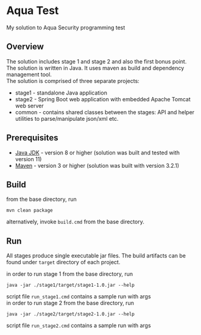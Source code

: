 # Aqua Test

My solution to Aqua Security programming test

## Overview

The solution includes stage 1 and stage 2 and also the first bonus point. <br>
The solution is written in Java. It uses maven as build and dependency management tool.<br>
The solution is comprised of three separate projects:<br>
* stage1 - standalone Java application
* stage2 - Spring Boot web application with embedded Apache Tomcat web server
* common - contains shared classes between the stages: API and helper utilities to parse/manipulate json/xml etc.

## Prerequisites

* [Java JDK](https://www.oracle.com/technetwork/java/javase/overview/index.html) - version 8 or higher (solution was built and tested with version 11)
* [Maven](https://maven.apache.org/) - version 3 or higher (solution was built with version 3.2.1)

## Build

from the base directory, run

```
mvn clean package
```
alternatively, invoke `build.cmd` from the base directory.

## Run

All stages produce single executable jar files. The build artifacts can be found under `target` directory of each project.

in order to run stage 1 from the base directory, run 

```
java -jar ./stage1/target/stage1-1.0.jar --help
```
script file `run_stage1.cmd` contains a sample run with args <br>
in order to run stage 2 from the base directory, run 

```
java -jar ./stage2/target/stage2-1.0.jar --help
```
script file `run_stage2.cmd` contains a sample run with args 

